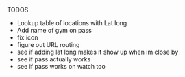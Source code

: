 TODOS

- Lookup table of locations with Lat long
- Add name of gym on pass
- fix icon
- figure out URL routing
- see if adding lat long makes it show up when im close by
- see if pass actually works 
- see if pass works on watch too
